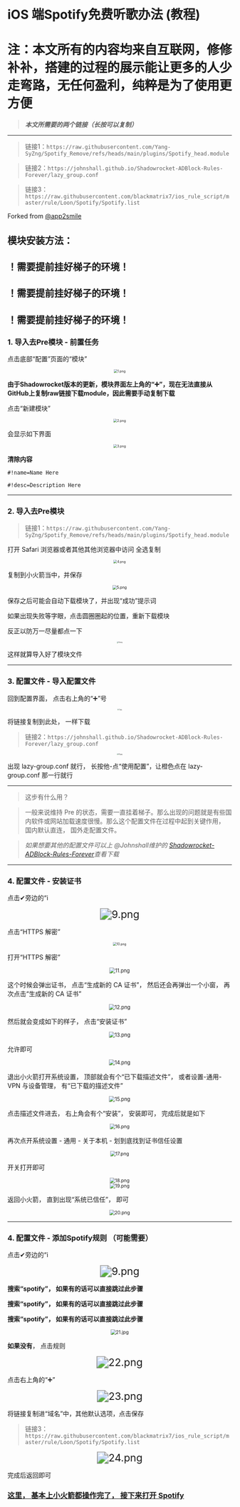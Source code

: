 # iOS 端Spotify免费听歌办法 (教程)
# 注：本文所有的内容均来自互联网，修修补补，搭建的过程的展示能让更多的人少走弯路，无任何盈利，纯粹是为了使用更方便
> ***本文所需要的两个链接（长按可以复制）***
---
> 链接1：`https://raw.githubusercontent.com/Yang-SyZng/Spotify_Remove/refs/heads/main/plugins/Spotify_head.module`

> 链接2：`https://johnshall.github.io/Shadowrocket-ADBlock-Rules-Forever/lazy_group.conf`

> 链接3：`https://raw.githubusercontent.com/blackmatrix7/ios_rule_script/master/rule/Loon/Spotify/Spotify.list`

Forked from [@app2smile](https://github.com/app2smile)
## 模块安装方法：
## ！需要提前挂好梯子的环境！
## ！需要提前挂好梯子的环境！
## ！需要提前挂好梯子的环境！

### 1. 导入去Pre模块 - 前置任务 

点击底部“配置”页面的“模块”

<div align="center">
<img src="./img/1.png" style="zoom:52%" alt="1.png"/>
</div>

**由于Shadowrocket版本的更新，模块界面左上角的“➕”，现在无法直接从GitHub上复制raw链接下载module，因此需要手动复制下载**

点击“新建模块”

<div align="center">
<img src="./img/2.png" style="zoom:52%" alt="2.png"/>
</div>

会显示如下界面

<div align="center">
<img src="./img/3.png" style="zoom:52%" alt="3.png"/>
</div>

**清除内容**

`#!name=Name Here`

`#!desc=Description Here`

---
### 2. 导入去Pre模块

> 链接1：`https://raw.githubusercontent.com/Yang-SyZng/Spotify_Remove/refs/heads/main/plugins/Spotify_head.module`

打开 Safari 浏览器或者其他其他浏览器中访问
全选复制

<div align="center">
<img src="./img/4.png" style="zoom:50.1%" alt="4.png"/>
</div>

复制到小火箭当中，并保存

<div align="center">
<img src="./img/5.png" style="zoom:60%" alt="5.png"/>
</div>

保存之后可能会自动下载模块了，并出现“成功”提示词

如果出现失败等字眼，点击圆圈圈起的位置，重新下载模块

反正以防万一尽量都点一下

<div align="center">
<img src="./img/6.png" style="zoom:23.6%" alt="6.png"/>
</div>

这样就算导入好了模块文件

---

### 3. 配置文件 - 导入配置文件

回到配置界面， 点击右上角的“➕”号

<div align="center">
<img src="./img/7.jpg" style="zoom:23.5%" alt="7.jpg"/>
</div>

 将链接复制到此处， 一样下载

> 链接2：`https://johnshall.github.io/Shadowrocket-ADBlock-Rules-Forever/lazy_group.conf`

<div align="center">
<img src="./img/8.jpg" style="zoom:23.5%" alt="8.jpg"/>
</div>

出现 lazy-group.conf 就行， 长按他-点“使用配置”，让橙色点在  lazy-group.conf 那一行就行

---
> 这步有什么用？

> 一般来说维持 Pre 的状态，需要一直挂着梯子。那么出现的问题就是有些国内软件或网站加载速度很慢。那么这个配置文件在过程中起到关键作用， 国内默认直连， 国外走配置文件。

> *如果想要其他的配置文件可以上
@Johnshall维护的
[Shadowrocket-ADBlock-Rules-Forever](https://github.com/Johnshall/Shadowrocket-ADBlock-Rules-Forever)查看下载*

---

### 4. 配置文件 - 安装证书

点击✔旁边的“i

<div align="center">
<img src="./img/9.png" style="zoom:165%" alt="9.png"/>
</div>

点击“HTTPS 解密”

<div align="center">
<img src="./img/10.png" style="zoom:50%" alt="10.png"/>
</div>

打开“HTTPS 解密”

<div align="center">
<img src="./img/11.png" style="zoom:80%" alt="11.png"/>
</div>

这个时候会弹出证书， 点击“生成新的 CA 证书”， 然后还会再弹出一个小窗， 再次点击“生成新的 CA 证书”

<div align="center">
<img src="./img/12.png" style="zoom:80%" alt="12.png"/>
</div>

然后就会变成如下的样子， 点击“安装证书”

<div align="center">
<img src="./img/13.png" style="zoom:80%" alt="13.png"/>
</div>

允许即可

<div align="center">
<img src="./img/14.png" style="zoom:80%" alt="14.png"/>
</div>

退出小火箭打开系统设置， 顶部就会有个“已下载描述文件”， 或者设置-通用-VPN 与设备管理， 有“已下载的描述文件”

<div align="center">
<img src="./img/15.png" style="zoom:80%" alt="15.png"/>
</div>

点击描述文件进去， 右上角会有个“安装”， 安装即可， 完成后就是如下

<div align="center">
<img src="./img/16.png" style="zoom:75%" alt="16.png"/>
</div>

再次点开系统设置 - 通用 - 关于本机 - 划到底找到证书信任设置

<div align="center">
<img src="./img/17.png" style="zoom:74%" alt="17.png"/>
</div>

开关打开即可

<div align="center">
<img src="./img/18.png" style="zoom:74%" alt="18.png"/>
</div>

<div align="center">
<img src="./img/19.png" style="zoom:74%" alt="19.png"/>
</div>

返回小火箭， 直到出现“系统已信任”， 即可

<div align="center">
<img src="./img/20.png" style="zoom:74%" alt="20.png"/>
</div>

---

### 4. 配置文件 - 添加Spotify规则 （可能需要）

点击✔旁边的“i

<div align="center">
<img src="./img/9.png" style="zoom:165%" alt="9.png"/>
</div>

**搜索“spotify”， 如果有的话可以直接跳过此步骤**

**搜索“spotify”， 如果有的话可以直接跳过此步骤**

**搜索“spotify”， 如果有的话可以直接跳过此步骤**

<div align="center">
<img src="./img/21.jpg" style="zoom:74%" alt="21.jpg"/>
</div>

**如果没有**， 点击规则

<div align="center">
<img src="./img/22.png" style="zoom:165%" alt="22.png"/>
</div>


点击右上角的“➕”

<div align="center">
<img src="./img/23.png" style="zoom:165%" alt="23.png"/>
</div>

将链接复制进“域名”中，其他默认选项，点击保存


> 链接3：`https://raw.githubusercontent.com/blackmatrix7/ios_rule_script/master/rule/Loon/Spotify/Spotify.list`

<div align="center">
<img src="./img/24.png" style="zoom:165%" alt="24.png"/>
</div>

完成后返回即可

### <u>**这里， 基本上小火箭都操作完了， 接下来打开 Spotify**</u>

